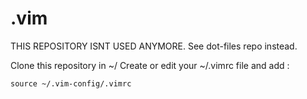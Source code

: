 # .vim

THIS REPOSITORY ISNT USED ANYMORE. See dot-files repo instead.

Clone this repository in ~/
Create or edit your ~/.vimrc file and add :

`source ~/.vim-config/.vimrc`
